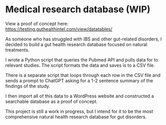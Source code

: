 # Medical research database (WIP)

View a proof of concept here: https://testing.guthealthintel.com/view/datatables/ 

As someone who has struggled with IBS and other gut-related disorders, I decided to build a gut health research database focused on natural treatments.

I wrote a Python script that queries the Pubmed API and pulls data for to relevant studies. The script formats the data and saves is to a CSV file.

There is a separate script that loops through each row in the CSV file and sends a prompt to ChatGPT asking for a 1-2 sentence summary of the findings of the study.

I then import all of this data to a WordPress website and constructed a searchable database as a proof of concept.

This project is still a work in progress, but I intend for it to be the most comprehensive natural health research database for gut disorders.
